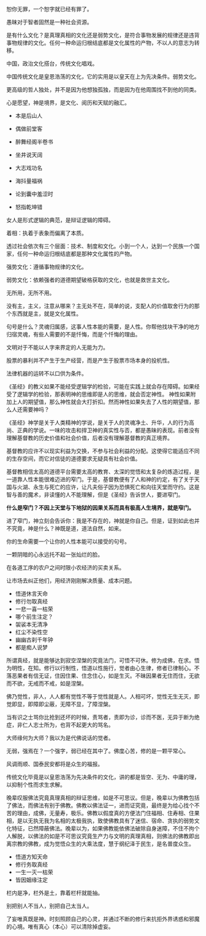 恕你无罪，一个恕字就已经有罪了。

愚昧对于智者固然是一种社会资源。

是有什么文化？是真理真相的文化还是弱势文化，是符合事物发展的规律还是违背事物规律的文化。任何一种命运归根结底都是文化属性的产物，不以人的意志为转移。

中国，政治文化搭台，传统文化唱戏。

中国传统文化是皇恩浩荡的文化，它的实用是以皇天在上为先决条件。弱势文化。

更高级的哲人独处，并不是因为他想独孤独，而是因为在他周围找不到他的同类。

心是愿望，神是境界，是文化、阅历和天赋的融汇。

- 本是后山人
- 偶做前堂客
- 醉舞经阁半卷书
- 坐井说天阔

- 大志戏功名
- 海抖量福祸
- 论到囊中羞涩时
- 怒指乾坤错

女人是形式逻辑的典范，是辩证逻辑的障碍。

着相：执着于表象而偏离了本质。

透过社会依次有三个层面：技术、制度和文化。小到一个人，达到一个民族一个国家，任何一种命运归根结底都是那种文化属性的产物。

强势文化：遵循事物规律的文化。

弱势文化：依赖强者的道德期望破格获取的文化，也就是救世主文化。

无所用，无所不用。

没有主，主义，注意从哪来？主无处不在，简单的说，支配人的价值取舍行为的那个东西就是主，就是文化属性。

句号是什么？灵魂归属感，这事人性本能的需要，是人性。你帮他找块干净的地方归宿灵魂，有些人需要的不是忏悔，而是个忏悔的理由。

文明对于不能以人字来界定的人无能为力。

股票的暴利并不产生于生产经营，而是产生于股票市场本身的投机性。

法律机器的运转不以口供为条件。

《圣经》的教义如果不能经受逻辑学的检验，可能在实践上就会存在障碍。如果经受了逻辑学的检验，那表明神的思维即是人的思维，就会否定神性。
神性如果附加上人的期望值，那么神性就会大打折扣。然而神性如果失去了人性的期望值，那么人还需要神吗？

《圣经》神学是关于人类精神的学说，是关于人的灵魂净土、升华，人的行为高尚、正典的学说。一味的攻击和捍卫神的真实性与否，都是愚昧的表现。前者没有理解基督教的历史价值和社会价值，后者没有理解基督教的真正境界。

基督教的应许不以现实利益为交换，不参与社会利益的分配。这使得它能适应不同的生存空间，而它对信徒的道德要求无疑具有社会价值。

基督教相信太高的道德平台需要太高的教育、太深的觉悟和太复杂的炼造过程，是一道靠人性本能很难迈进的窄门。于是，基督教便有了人和神的约定，有了关于天国与火湖、永生与死亡的应许，让凡夫俗子因为恐惧死亡和向往天堂而守约。这是智与善的魔术，非读懂的人不能理解，但是《圣经》告诉世人，要进窄门。

**什么是窄门？不因上天堂与下地狱的因果关系而具有极高人生境界，就是窄门。**

进了窄门，神立刻会告诉你：我是不存在的，神就是你自己。但是，证到如此也并不究竟，神是什么？神既是道，道法自然，如来。

你的生命需要一个让你的人性本能可以接受的句号。

一颗阴暗的心永远托不起一张灿烂的脸。

在各道工序的农户之间时限小农经济的买卖关系。

让市场去纠正他们，用经济刚刚解决质量、成本问题。

- 悟道休言天命
- 修行勿取真经
- 一悲一喜一枯荣
- 哪个前生注定？
- 袈裟本无清净
- 红尘不染性空
- 幽幽古刹千年钟
- 都是痴人说梦

所谓真经，就是能够达到寂空涅槃的究竟法门，可悟不可休。修为成佛，在求。悟为明性，在知。修行以行制性，悟道以性施行，觉者由心生律，修者已律制心。不落恶果者有信无证，住因住果、住念住心，如是生灭。不昧因果者无住而住，无欲而不欲，无戒而不戒，如是涅槃。

佛乃觉性，非人，人人都有觉性不等于觉性就是人。人相可坏，觉性无生无灭，即觉即显，即障即尘蔽，无障不显，了障涅槃。

当有识之士骂你比抢到还坏的时候，责骂者，责即为诊，诊而不医，无异于断为绝症，非仁人志士所为，也背不起更大的骂名。

大师缘何为大师？我以为是代佛说话的觉者。

无弱，强焉在？一个强字，弱已经在其中了。佛度心苦，修的是一颗平常心。

风调雨顺、国泰民安都将是众生的福报。

传统文化毕竟是以皇恩浩荡为先决条件的文化，讲的都是皆空、无为、中庸的理，以抑制个性而求生求解。

晚辈叹服佛法究竟真理真相的辩证思维，如是不可思议。但是，晚辈以为佛教包括了佛法，而佛法有别于佛教。佛教以佛法证一，进而证究竟，最终是为给心找个不苦的理由，成佛，无量寿，极乐。佛教以假度真的方便法门住福相、住寿相、住果相，是以无执无我为名相的太极我执，致使佛教具有了迷信、宿命、贪执的弱势文化特征，已然障蔽佛法。晚辈以为，如果佛教能依佛法破除自身迷障，不住不拘个人解脱，以佛法的如是不可思议究竟生产力与文明的真理真相，则佛法的佛教即出离宗教的佛教，成为觉悟众生的大乘法度，慧于纲纪泽于民生，是名普度众生。

- 悟道方知天命
- 修行务取真经
- 一生一灭一枯荣
- 皆因姻缘注定

栏内是净，栏外是土，靠着栏杆就能抽。

别把别人不当人，别把自己太当人。

了妄唯真既是神。时刻照顾自己的心灵，并通过不断的修行来抗拒外界诱惑和邪魔的心境。唯有真心（本心）可以清除掉虚妄。
